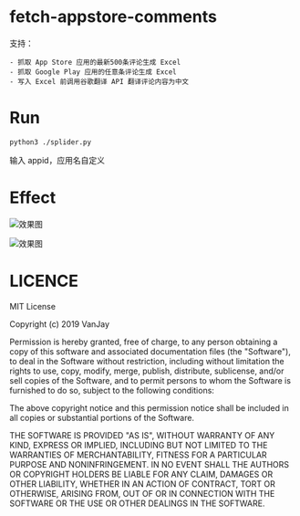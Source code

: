 # fetch-appstore-comments
支持：

	- 抓取 App Store 应用的最新500条评论生成 Excel
	- 抓取 Google Play 应用的任意条评论生成 Excel
	- 写入 Excel 前调用谷歌翻译 API 翻译评论内容为中文
 
# Run
```
python3 ./splider.py
```
输入 appid，应用名自定义

# Effect
![效果图](https://raw.githubusercontent.com/wangwanjie/fetch-appstore-comments/master/snapshots/example.jpg)

![效果图](https://raw.githubusercontent.com/wangwanjie/fetch-appstore-comments/master/snapshots/google_play.jpg)


# LICENCE
MIT License

Copyright (c) 2019 VanJay

Permission is hereby granted, free of charge, to any person obtaining a copy
of this software and associated documentation files (the "Software"), to deal
in the Software without restriction, including without limitation the rights
to use, copy, modify, merge, publish, distribute, sublicense, and/or sell
copies of the Software, and to permit persons to whom the Software is
furnished to do so, subject to the following conditions:

The above copyright notice and this permission notice shall be included in all
copies or substantial portions of the Software.

THE SOFTWARE IS PROVIDED "AS IS", WITHOUT WARRANTY OF ANY KIND, EXPRESS OR
IMPLIED, INCLUDING BUT NOT LIMITED TO THE WARRANTIES OF MERCHANTABILITY,
FITNESS FOR A PARTICULAR PURPOSE AND NONINFRINGEMENT. IN NO EVENT SHALL THE
AUTHORS OR COPYRIGHT HOLDERS BE LIABLE FOR ANY CLAIM, DAMAGES OR OTHER
LIABILITY, WHETHER IN AN ACTION OF CONTRACT, TORT OR OTHERWISE, ARISING FROM,
OUT OF OR IN CONNECTION WITH THE SOFTWARE OR THE USE OR OTHER DEALINGS IN THE
SOFTWARE.
